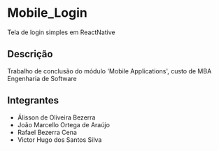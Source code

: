 # Mobile_Login
Tela de login simples em ReactNative

## Descrição
Trabalho de conclusão do módulo 'Mobile Applications', 
custo de MBA Engenharia de Software

## Integrantes
- Álisson de Oliveira Bezerra
- João Marcello Ortega de Araújo
- Rafael Bezerra Cena
- Victor Hugo dos Santos Silva
